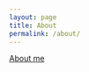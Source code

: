```yaml
---
layout: page
title: About
permalink: /about/
---
```


<a href=" https://007aniketkumar.github.io/">About me</a>

